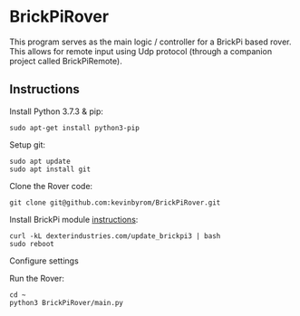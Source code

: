 # BrickPiRover

This program serves as the main logic / controller for a BrickPi based rover.  This allows for remote input using Udp protocol (through a companion project called BrickPiRemote).


## Instructions

Install Python 3.7.3 & pip: 

    sudo apt-get install python3-pip

Setup git:

    sudo apt update
    sudo apt install git

Clone the Rover code:

    git clone git@github.com:kevinbyrom/BrickPiRover.git

Install BrickPi module [instructions](https://www.dexterindustries.com/BrickPi/brickpi3-getting-started-step-4-program-brickpi-robot/brickpi3-getting-started-program-python/):

    curl -kL dexterindustries.com/update_brickpi3 | bash
    sudo reboot

Configure settings

Run the Rover: 

    cd ~
    python3 BrickPiRover/main.py
